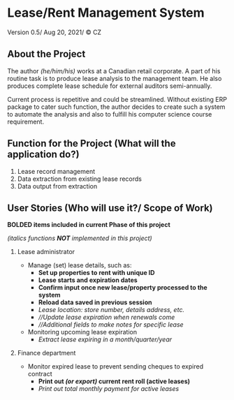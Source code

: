 # Lease/Rent Management System
Version 0.5/ Aug 20, 2021/ &copy; CZ

## About the Project

The author *(he/him/his)* works at a Canadian retail corporate.
A part of his routine task is to produce lease analysis to the management team.
He also produces complete lease schedule for external auditors semi-annually.


Current process is repetitive and could be streamlined.
Without existing ERP package to cater such function,
the author decides to create such a system to automate the analysis
and also to fulfill his computer science course requirement.

## Function for the Project (What will the application do?)

1. Lease record management
2. Data extraction from existing lease records
3. Data output from extraction

## User Stories (Who will use it?/ Scope of Work)
**BOLDED items included in current Phase of this project**

*(italics functions **NOT** implemented in this project)*

1.  Lease administrator
    * Manage (set) lease details, such as:
        * **Set up properties to rent with unique ID**
        * **Lease starts and expiration dates**
        * **Confirm input once new lease/property processed to the system**
        * **Reload data saved in previous session**
        * *Lease location: store number, details address, etc.*
        * *//Update lease expiration when renewals come*
        * *//Additional fields to make notes for specific lease*
    * Monitoring upcoming lease expiration
        * *Extract lease expiring in a month/quarter/year*
    
2. Finance department 
    * Monitor expired lease to prevent sending cheques to expired contract
      * **Print out *(or export)* current rent roll (active leases)**
      * *Print out total monthly payment for active leases*

